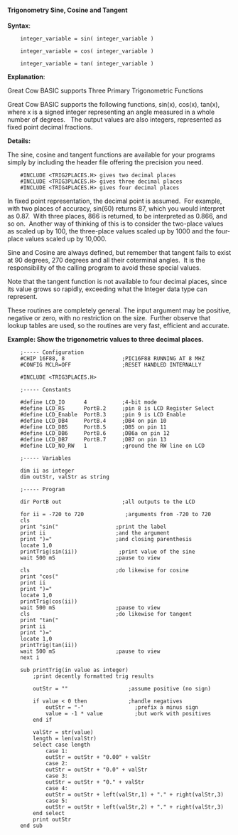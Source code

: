 <div class="section">

<div class="titlepage">

<div>

<div>

#### <span id="trigonometry_sine_cosine_and_tangent"></span>Trigonometry Sine, Cosine and Tangent

</div>

</div>

</div>

<span class="strong">**Syntax**</span>:

``` screen
    integer_variable = sin( integer_variable )

    integer_variable = cos( integer_variable )

    integer_variable = tan( integer_variable )
```

<span class="strong">**Explanation**</span>:

Great Cow BASIC supports Three Primary Trigonometric Functions

Great Cow BASIC supports the following functions, sin(x), cos(x),
tan(x), where x is a signed integer representing an angle measured in a
whole number of degrees.   The output values are also integers,
represented as fixed point decimal fractions.

<span class="strong">**Details:**</span>

The sine, cosine and tangent functions are available for your programs
simply by including the header file offering the precision you need.

``` screen
    #INCLUDE <TRIG2PLACES.H> gives two decimal places
    #INCLUDE <TRIG3PLACES.H> gives three decimal places
    #INCLUDE <TRIG4PLACES.H> gives four decimal places
```

In fixed point representation, the decimal point is assumed.  For
example, with two places of accuracy, sin(60) returns 87, which you
would interpret as 0.87.  With three places, 866 is returned, to be
interpreted as 0.866, and so on.  Another way of thinking of this is to
consider the two-place values as scaled up by 100, the three-place
values scaled up by 1000 and the four-place values scaled up by 10,000.

Sine and Cosine are always defined, but remember that tangent fails to
exist at 90 degrees, 270 degrees and all their coterminal angles.  It is
the responsibility of the calling program to avoid these special values.

Note that the tangent function is not available to four decimal places,
since its value grows so rapidly, exceeding what the Integer data type
can represent.

These routines are completely general. The input argument may be
positive, negative or zero, with no restriction on the size.  Further
observe that lookup tables are used, so the routines are very fast,
efficient and accurate.

<span class="strong">**Example: Show the trigonometric values to three
decimal places.**</span>

``` screen
    ;----- Configuration
    #CHIP 16F88, 8                  ;PIC16F88 RUNNING AT 8 MHZ
    #CONFIG MCLR=OFF                ;RESET HANDLED INTERNALLY

    #INCLUDE <TRIG3PLACES.H>

    ;----- Constants

    #define LCD_IO      4           ;4-bit mode
    #define LCD_RS      PortB.2     ;pin 8 is LCD Register Select
    #define LCD_Enable  PortB.3     ;pin 9 is LCD Enable
    #define LCD_DB4     PortB.4     ;DB4 on pin 10
    #define LCD_DB5     PortB.5     ;DB5 on pin 11
    #define LCD_DB6     PortB.6     ;DB6a on pin 12
    #define LCD_DB7     PortB.7     ;DB7 on pin 13
    #define LCD_NO_RW   1           ;ground the RW line on LCD

    ;----- Variables

    dim ii as integer
    dim outStr, valStr as string

    ;----- Program

    dir PortB out                   ;all outputs to the LCD

    for ii = -720 to 720             ;arguments from -720 to 720
    cls
    print "sin("                  ;print the label
    print ii                      ;and the argument
    print ")="                    ;and closing parenthesis
    locate 1,0
    printTrig(sin(ii))             ;print value of the sine
    wait 500 mS                   ;pause to view

    cls                           ;do likewise for cosine
    print "cos("
    print ii
    print ")="
    locate 1,0
    printTrig(cos(ii))
    wait 500 mS                   ;pause to view
    cls                           ;do likewise for tangent
    print "tan("
    print ii
    print ")="
    locate 1,0
    printTrig(tan(ii))
    wait 500 mS                   ;pause to view
    next i

    sub printTrig(in value as integer)
        ;print decently formatted trig results

        outStr = ""                   ;assume positive (no sign)

        if value < 0 then             ;handle negatives
            outStr = "-"                ;prefix a minus sign
            value = -1 * value          ;but work with positives
        end if

        valStr = str(value)
        length = len(valStr)
        select case length
            case 1:
            outStr = outStr + "0.00" + valStr
            case 2:
            outStr = outStr + "0.0" + valStr
            case 3:
            outStr = outStr + "0." + valStr
            case 4:
            outStr = outStr + left(valStr,1) + "." + right(valStr,3)
            case 5:
            outStr = outStr + left(valStr,2) + "." + right(valStr,3)
        end select
        print outStr
    end sub
```

</div>

